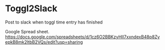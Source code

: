 # Toggl2Slack
Post to slack when toggl time entry has finished

Google Spread sheet.
https://docs.google.com/spreadsheets/d/1cz6O2BBKzyHII7xxndexB48p8ZyepkB8mk2ltbB2VQs/edit?usp=sharing
